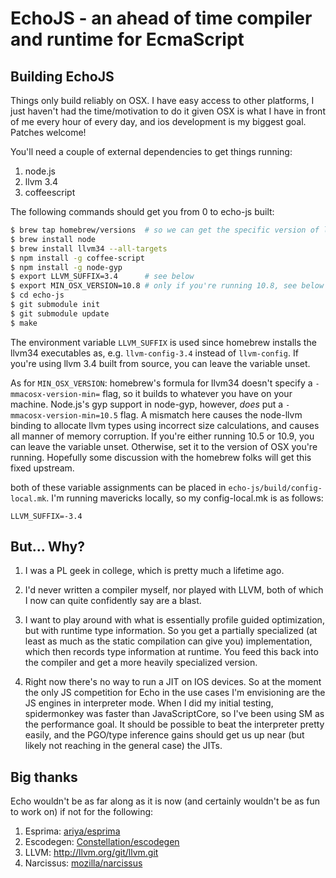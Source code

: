 EchoJS - an ahead of time compiler and runtime for EcmaScript
=============================================================

Building EchoJS
---------------

Things only build reliably on OSX.  I have easy access to other platforms, I just haven't had the time/motivation to do it given OSX is what I have in front of me every hour of every day, and ios development is my biggest goal.  Patches welcome!

You'll need a couple of external dependencies to get things running:

1. node.js
2. llvm 3.4
3. coffeescript

The following commands should get you from 0 to echo-js built:

```sh
$ brew tap homebrew/versions  # so we can get the specific version of llvm below
$ brew install node
$ brew install llvm34 --all-targets
$ npm install -g coffee-script
$ npm install -g node-gyp
$ export LLVM_SUFFIX=3.4      # see below
$ export MIN_OSX_VERSION=10.8 # only if you're running 10.8, see below
$ cd echo-js
$ git submodule init
$ git submodule update
$ make
```

The environment variable `LLVM_SUFFIX` is used since homebrew installs the llvm34 executables as, e.g. `llvm-config-3.4` instead of `llvm-config`.  If you're using llvm 3.4 built from source, you can leave the variable unset.

As for `MIN_OSX_VERSION`: homebrew's formula for llvm34 doesn't specify a `-mmacosx-version-min=` flag, so it builds to whatever you have on your machine.  Node.js's gyp support in node-gyp, however, *does* put a `-mmacosx-version-min=10.5` flag.  A mismatch here causes the node-llvm binding to allocate llvm types using incorrect size calculations, and causes all manner of memory corruption.  If you're either running 10.5 or 10.9, you can leave the variable unset.  Otherwise, set it to the version of OSX you're running.  Hopefully some discussion with the homebrew folks will get this fixed upstream.

both of these variable assignments can be placed in `echo-js/build/config-local.mk`.  I'm running mavericks locally, so my config-local.mk is as follows:

```
LLVM_SUFFIX=-3.4
```


But... Why?
-----------

1. I was a PL geek in college, which is pretty much a lifetime ago.

2. I'd never written a compiler myself, nor played with LLVM, both of
which I now can quite confidently say are a blast.

3. I want to play around with what is essentially profile guided
optimization, but with runtime type information.  So you get a
partially specialized (at least as much as the static compilation can
give you) implementation, which then records type information at
runtime.  You feed this back into the compiler and get a more heavily
specialized version.

4. Right now there's no way to run a JIT on IOS devices.  So at the
moment the only JS competition for Echo in the use cases I'm
envisioning are the JS engines in interpreter mode.  When I did my
initial testing, spidermonkey was faster than JavaScriptCore, so I've
been using SM as the performance goal.  It should be possible to beat
the interpreter pretty easily, and the PGO/type inference gains should
get us up near (but likely not reaching in the general case) the JITs.


Big thanks
----------

Echo wouldn't be as far along as it is now (and certainly wouldn't be
as fun to work on) if not for the following:

1. Esprima:   [ariya/esprima](https://github.com/ariya/esprima)
2. Escodegen: [Constellation/escodegen](https://github.com/Constellation/escodegen)
3. LLVM:      http://llvm.org/git/llvm.git
4. Narcissus: [mozilla/narcissus](https://github.com/mozilla/narcissus)
